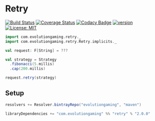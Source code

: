 # Retry
[![Build Status](https://github.com/evolution-gaming/retry/workflows/CI/badge.svg)](https://github.com/evolution-gaming/retry/actions?query=workflow%3ACI)
[![Coverage Status](https://coveralls.io/repos/evolution-gaming/retry/badge.svg)](https://coveralls.io/r/evolution-gaming/retry)
[![Codacy Badge](https://api.codacy.com/project/badge/Grade/a4f92715e90142fd894fbb1f6daf698d)](https://www.codacy.com/app/evolution-gaming/retry?utm_source=github.com&amp;utm_medium=referral&amp;utm_content=evolution-gaming/retry&amp;utm_campaign=Badge_Grade)
[![version](https://api.bintray.com/packages/evolutiongaming/maven/retry/images/download.svg) ](https://bintray.com/evolutiongaming/maven/retry/_latestVersion)
[![License: MIT](https://img.shields.io/badge/License-MIT-yellowgreen.svg)](https://opensource.org/licenses/MIT)
 
```scala
import com.evolutiongaming.retry._
import com.evolutiongaming.retry.Retry.implicits._

val request: F[String] = ???

val strategy = Strategy
  .fibonacci(5.millis)
  .cap(200.millis)

request.retry(strategy)

``` 

## Setup

```scala
resolvers += Resolver.bintrayRepo("evolutiongaming", "maven")

libraryDependencies += "com.evolutiongaming" %% "retry" % "2.0.0"
```
